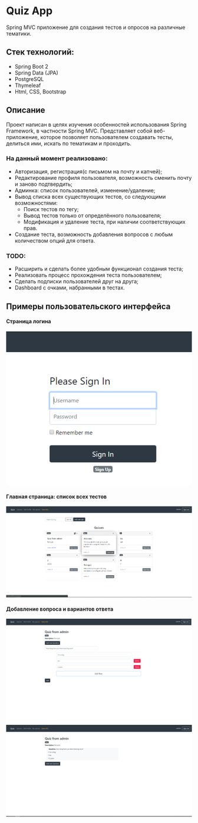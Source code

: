 # Quiz App
Spring MVC приложение для создания тестов и опросов на различные тематики.

## Стек технологий:
* Spring Boot 2
* Spring Data (JPA)
* PostgreSQL
* Thymeleaf
* Html, CSS, Bootstrap

## Описание
Проект написан в целях изучения особенностей использования Spring Framework, в частности Spring MVC.
Представляет собой веб-приложение, которое позволяет пользователем создавать тесты, делиться ими, искать по тематикам и проходить.

### На данный момент реализовано:
* Авторизация, регистрация(с письмом на почту и капчей);
* Редактирование профиля пользователя, возможность сменить почту и заново подтвердить;
* Админка: список пользователей, изменение/удаление;
* Вывод списка всех существующих тестов, со следующими возможностями:
  * Поиск тестов по тегу;
  * Вывод тестов только от определённого пользователя;
  * Модификация и удаление теста, при наличии соответствующих прав.
* Создание теста, возможность добавления вопросов с любым количеством опций для ответа.

### TODO:
* Расширить и сделать более удобным функционал создания теста;
* Реализовать процесс прохождения теста пользователем;
* Сделать подписки пользователей друг на друга;
* Dashboard с очками, набранными в тестах.


## Примеры пользовательского интерфейса
#### Страница логина
![Alt text](/src/main/resources/static/image/login.png?raw=true "Login page")

#### Главная страница: список всех тестов
![Alt text](/src/main/resources/static/image/main.png?raw=true "Main page")

#### Добавление вопроса и вариантов ответа
![Alt text](/src/main/resources/static/image/quizadd1.png?raw=true "quiz adding")
![Alt text](/src/main/resources/static/image/quizadd2.png?raw=true "quiz added")
